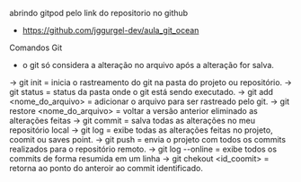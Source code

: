 abrindo gitpod pelo link do repositorio no github
 - https://github.com/jggurgel-dev/aula_git_ocean


Comandos Git

 - o git só considera a alteração no arquivo após a alteração for salva.

-> git init = inicia o rastreamento do git na pasta do projeto ou repositório.
-> git status = status da pasta onde o git está sendo executado.
-> git add <nome_do_arquivo> = adicionar o arquivo para ser rastreado pelo git.
-> git restore <nome_do_arquivo> = voltar a versão anterior eliminado as alterações feitas
-> git commit = salva todas as alterações no meu repositório local
-> git log = exibe todas as alterações feitas no projeto, coomit ou saves point.
-> git push = envia o projeto com todos os commits realizados para o repositório remoto.
-> git log --online = exibe todos os commits de forma resumida em um linha
-> git chekout <id_coomit> = retorna ao ponto do anteroir ao commit identificado.